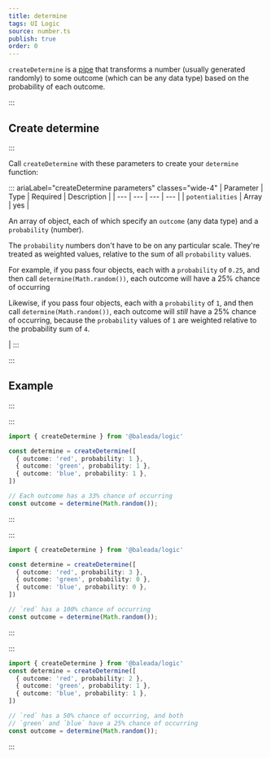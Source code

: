 ```yaml
---
title: determine
tags: UI Logic
source: number.ts
publish: true
order: 0
---
```


`createDetermine` is a [pipe](/docs/logic/pipes-overview) that transforms a number (usually generated randomly) to some outcome (which can be any data type) based on the probability of each outcome.


:::
## Create determine
:::

Call `createDetermine` with these parameters to create your `determine` function:

::: ariaLabel="createDetermine parameters" classes="wide-4"
| Parameter | Type | Required | Description |
| --- | --- | --- | --- |
| `potentialities` | Array | yes | <p>An array of object, each of which specify an `outcome` (any data type) and a `probability` (number).</p><p>The `probability` numbers don't have to be on any particular scale. They're treated as weighted values, relative to the sum of all `probability` values.</p><p>For example, if you pass four objects, each with a `probability` of `0.25`, and then call `determine(Math.random())`, each outcome will have a 25% chance of occurring</p><p>Likewise, if you pass four objects, each with a `probability` of `1`, and then call `determine(Math.random())`, each outcome will _still_ have a 25% chance of occurring, because the `probability` values of `1` are weighted relative to the probability sum of `4`.</p> |
:::


:::
## Example
:::

:::
```ts
import { createDetermine } from '@baleada/logic'

const determine = createDetermine([
  { outcome: 'red', probability: 1 },
  { outcome: 'green', probability: 1 },
  { outcome: 'blue', probability: 1 },
])

// Each outcome has a 33% chance of occurring
const outcome = determine(Math.random());
```
:::

:::
```ts
import { createDetermine } from '@baleada/logic'

const determine = createDetermine([
  { outcome: 'red', probability: 3 },
  { outcome: 'green', probability: 0 },
  { outcome: 'blue', probability: 0 },
])

// `red` has a 100% chance of occurring
const outcome = determine(Math.random());
```
:::

:::
```ts
import { createDetermine } from '@baleada/logic'
const determine = createDetermine([
  { outcome: 'red', probability: 2 },
  { outcome: 'green', probability: 1 },
  { outcome: 'blue', probability: 1 },
])

// `red` has a 50% chance of occurring, and both
// `green` and `blue` have a 25% chance of occurring
const outcome = determine(Math.random());
```
:::
